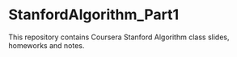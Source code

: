 # StanfordAlgorithm_Part1
This repository contains Coursera Stanford Algorithm class slides, homeworks and notes.
